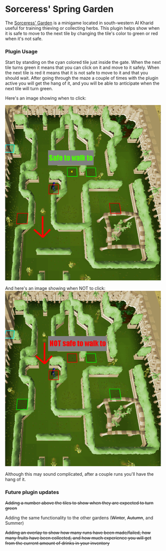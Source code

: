 # Sorceress' Spring Garden

The [Sorceress' Garden](https://oldschool.runescape.wiki/w/Sorceress%27s_Garden) 
is a minigame located in south-western Al Kharid 
useful for training thieving or collecting herbs.
This plugin helps show when it is safe to move to the next tile
by changing the tile's color to green or red when it's not safe.

### Plugin Usage

Start by standing on the cyan colored tile just inside the gate. 
When the next tile turns green it means that you can click on it and move to it safely.
When the next tile is red it means that it is not safe to move to it and that you should wait.
After going through the maze a couple of times with the plugin active you will get the hang of it, 
and you will be able to anticipate when the next tile will turn green.

Here's an image showing when to click:

![img.png](safeToWalk.png)

And here's an image showing when NOT to click:
![img.png](notSafeToWalk.png)

Although this may sound complicated,
after a couple runs you'll have the hang of it.

### Future plugin updates
~~Adding a number above the tiles to show when they are expected to turn green~~

Adding the same functionality to the other gardens (~~Winter~~, ~~Autumn~~, and Summer)

~~Adding an overlay to show how many runs have been made/failed, how many fruits have been collected, 
    and how much experience you will get from the current amount of drinks in your inventory~~